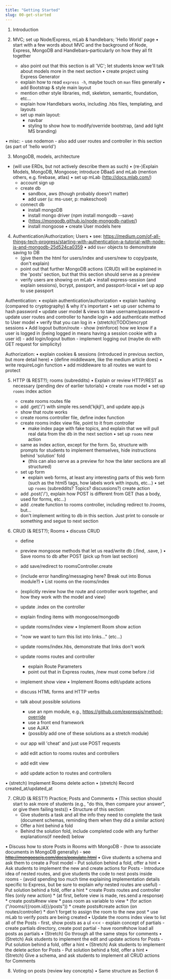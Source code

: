 ```yaml
---
title: "Getting Started"
slug: 00-get-started
---
```


<!-- TODO: explain difference between web page and web app -->


1. Introduction

2. MVC; set up Node/Express, mLab & handlebars; 'Hello World' page
  • start with a few words about MVC and the background of Node, Express, MongoDB and Handlebars–particularly on how they all fit together
    - also point out that this section is all 'VC'; let students know we'll talk about models more in the next section
  • create project using Express Generator
    - explain how to read `express -h`, maybe touch on `man` files generally
  • add Bootstrap & style main layout
    - mention other style libraries, mdl, skeleton, semantic, foundation, etc...
    - explain how Handlebars works, including .hbs files, templating, and layouts
    - set up main layout:
      - navbar
      - styling to show how to modify/override bootstrap, (and add light MS branding)

  • misc:
    - use nodemon
    - also add user routes and controller in this section (as part of 'hello world')

3. MongoDB, models, architecture
  - (will use ERDs, but not actively describe them as such)
  • (re-)Explain Models, MongoDB, Mongoose; introduce DBaaS and mLab (mention others, e.g. firebase, atlas)
  • set up mLab (http://docs.mlab.com/)
    - account sign up
    - create db
      - sandbox, aws (though probably doesn't matter)
      - add user (u: ms-user, p: makeschool)
    - connect db
      - install mongoDB
      - install mongo driver (npm install mongodb --save)
      - (https://mongodb.github.io/node-mongodb-native/)
      - install mongoose
  • create User models here

4. Authentication/Authorization; Users
  • see: https://medium.com/of-all-things-tech-progress/starting-with-authentication-a-tutorial-with-node-js-and-mongodb-25d524ca0359
  • add `User` objects to demonstrate saving to DB
    - (give them the html for users/index and users/new to copy/paste, don't explain)
    - point out that further MongoDB actions (CRUD) will be explained in the 'posts' section, but that this section should serve as a preview
    - verify users are showing on mLab
  • install express-session (and explain sessions), bcrypt, passport, and passport-local
  • set up app to use passport

  Authentication:
  • explain authentication/authorization
  • explain hashing (compared to cryptography) & why it's important
  • set up user schema to hash password
  • update user model & views to take username/password
  • update user routes and controller to handle login
  • add authenticate method to User model
  • verify that you can log in
  • (stretch)(TODO)encrypt sessions
  • Add logout button/route
    - show (reinforce) how we know if a user is logged in (being logged in means having a session cookie with a user id)
    - add login/logout button
    - implement logging out (maybe do with GET request for simplicity)

  Authorization:
  • explain cookies & sessions (introduced in previous section, but more detail here)
  • (define middleware, like the medium article does)
  • write requireLogin function
  • add middleware to all routes we want to protect

5. HTTP (& REST?); rooms (subreddits)
  • Explain or review HTTP/REST as necessary (pending dev of earlier tutorials)
  • create `room` model
  • set up `rooms` index action
    - create rooms routes file
    - add .get('/') with simple res.send('kjkjl'), and update app.js
    - show that route works
    - create rooms controller file, define index function
    - create rooms index view file, point to it from controller
      - make index page with fake topics, and explain that we will pull real data from the db in the next section
  • set up `rooms` new action
    - same as index action, except for the form.  So, structure with prompts for students to implement themselves, hide instructions behind 'solution' fold
      - (this can also serve as a preview for how the later sections are all structured)
    - set up form
      - explain web forms, at least any interesting parts of this web form (such as the html5 tags, how labels work with inputs, etc...)
  • set up `rooms` (subreddits? Topics? discussions?) create action
    - add .post('/'), explain how POST is different from GET (has a body, used for forms, etc...)
    - add .create function to rooms controller, including redirect to /rooms, but...
    - don't implement writing to db in this section.  Just print to console or something and segue to next section

6. CRUD (& REST?); Rooms
  • discuss CRUD
    - define
    - preview mongoose methods that let us read/write db (.find, .save, )
  • Save rooms to db after POST (pick up from last section)
    - add save/redirect to roomsController.create
    - (include error handling/messaging here?  Break out into Bonus module?)
  • List rooms on the rooms/index
    - (explicitly review how the route and controller work together, and how they work with the model and view)
    - update .index on the controller
    - explain finding items with mongoose/mongodb
    - update rooms/index view
  • Implement Room show action
    - "now we want to turn this list into links..." (etc...)
    - update rooms/index.hbs, demonstrate that links don't work
    - update rooms routes and controller
      - explain Route Parameters
      - point out that in Express routes, /new must come before /:id
    - implement show view
  • Implement Rooms edit/update actions
    - discuss HTML forms and HTTP verbs
    - talk about possible solutions
      - use an npm module, e.g., https://github.com/expressjs/method-override
      - use a front end framework
      - use AJAX
      - (possibly add one of these solutions as a stretch module)
    - our app will 'cheat' and just use POST requests

    - add edit action to rooms routes and controllers
    - add edit view
    - add update action to routes and controllers

  • (stretch) Implement Rooms delete action
  • (stretch) Record created_at/updated_at

7. CRUD (& REST?) Practice; Posts and Comments
  • (This section should start to ask more of students (e.g., "do this, then compare your answer", or give them failing tests))
  • Structure of this section:
    - Give students a task and all the info they need to complete the task (document schemas, reminding them when they did a similar action)
    - Offer a hint behind a fold
    - Behind the solution fold, include completed code with any further explanations(if needed) below

  • Discuss how to store Posts in Rooms with MongoDB
    - (how to associate documents in MongoDB generally)
    - ~~see http://mongoosejs.com/docs/populate.html~~
  • Give students a schema and ask them to create a Post model
    - Put solution behind a fold, offer a hint
  • Ask students to implement the new and create actions for Posts
    - Introduce idea of nested routes, and give students the code to nest posts inside rooms
      - (avoid spending too much time explaining implementation details specific to Express, but be sure to explain _why_ nested routes are useful)
    - Put solution behind a fold, offer a hint
    * create Posts routes and controller files (only new action)
      * (at first, before view is made, res.send a response)
    * create posts#new view
      * pass room as variable to view
        * (for action ("/rooms/{{room.id}}/posts"))
    * create posts#create action (on routes/controller)
      * don't forget to assign the room to the new post
      * use mLab to verify posts are being created
  • Update the rooms index view to list all of the Posts
    - first, show posts as a ul <<<
    - explain concept of partials
    - create partials directory, create post partial
    - have room#show load all posts as partials
  • (Stretch) Go through all the same steps for comments
  • (Stretch) Ask students to implement the edit and update actions for Posts
    - Put solution behind a fold, offer a hint
  • (Stretch) Ask students to implement the delete action for Posts
    - Put solution behind a fold, offer a hint
  • (Stretch) Give a schema, and ask students to implement all CRUD actions for Comments

8. Voting on posts (review key concepts)
  • Same structure as Section 6
